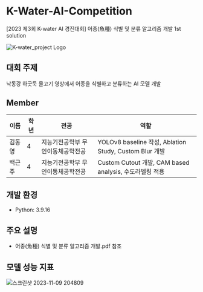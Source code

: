 # K-Water-AI-Competition
[2023 제3회 K-water AI 경진대회] 어종(魚種) 식별 및 분류 알고리즘 개발 1st solution

![K-water_project Logo](https://cdn.aifactory.space/images/20231018120320_NhMR.jpg)

## 대회 주제
낙동강 하굿둑 물고기 영상에서 어종을 식별하고 분류하는 AI 모델 개발

## Member
| 이름       | 학년 | 전공          | 역할                          |
|------------|-----|---------------|------------------------------|
| 김동영    | 4    | 지능기전공학부 무인이동체공학전공 | YOLOv8 baseline 작성, Ablation Study, Custom Blur 개발 |
| 백근주    | 4    | 지능기전공학부 무인이동체공학전공 | Custom Cutout 개발, CAM based analysis, 수도라벨링 적용 |

## 개발 환경
- Python: 3.9.16

## 주요 설명
- 어종(魚種) 식별 및 분류 알고리즘 개발.pdf 참조

## 모델 성능 지표
![스크린샷 2023-11-09 204809](https://github.com/DYDevelop/2023-Samsung-AI-Challenge/assets/55197580/6b71c9d7-b372-496d-9601-dc1cb6bd6593)
